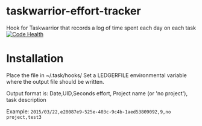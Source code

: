 # taskwarrior-effort-tracker
Hook for Taskwarrior that records a log of time spent each day on each task
[![Code Health](https://landscape.io/github/jhmartin/taskwarrior-time-report/master/landscape.svg?style=flat)](https://landscape.io/github/jhmartin/taskwarrior-time-report/master)

# Installation
Place the file in ~/.task/hooks/
Set a LEDGERFILE environmental variable where the output file should be written.

Output format is:
Date,UID,Seconds effort, Project name (or 'no project'), task description

Example:
`2015/03/22,e28087e9-525e-403c-9c4b-1aed53809092,9,no project,test3`

